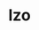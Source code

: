 ---
title: "lzo"
layout: cache
categories: [package, v0.18.1]
meta: {"versions": ["2.10"], "compilers": ["gcc@=7.3.1", "gcc@=7.5.0"], "oss": ["amzn2", "ubuntu18.04"], "platforms": ["linux"], "targets": ["aarch64", "graviton2", "x86_64", "x86_64_v3", "x86_64_v4"], "stacks": ["aws-isc", "aws-isc-aarch64", "data-vis-sdk", "e4s", "radiuss", "root"], "num_specs": 5, "num_specs_by_stack": {"root": 5, "e4s": 1, "data-vis-sdk": 1, "radiuss": 1, "aws-isc": 2, "aws-isc-aarch64": 2}}
spec_details: [{"hash": "ownfd6ngqsmqswrjkxiuqidz6qlj5u46", "compiler": "gcc@=7.5.0", "versions": ["2.10"], "os": "ubuntu18.04", "platform": "linux", "target": "x86_64", "variants": ["libs=shared,static"], "stacks": ["root", "e4s", "data-vis-sdk", "radiuss"], "size": "-", "tarball": "https://binaries.spack.io/releases/v0.18.1/build_cache/linux-ubuntu18.04-x86_64/gcc-7.5.0/lzo-2.10/linux-ubuntu18.04-x86_64-gcc-7.5.0-lzo-2.10-ownfd6ngqsmqswrjkxiuqidz6qlj5u46.spack"}, {"hash": "pl27gjxg3mxdfau5x6ebcmdrfgv53hn7", "compiler": "gcc@=7.3.1", "versions": ["2.10"], "os": "amzn2", "platform": "linux", "target": "x86_64_v3", "variants": ["libs=shared,static"], "stacks": ["aws-isc", "root"], "size": "-", "tarball": "https://binaries.spack.io/releases/v0.18.1/build_cache/linux-amzn2-x86_64_v3/gcc-7.3.1/lzo-2.10/linux-amzn2-x86_64_v3-gcc-7.3.1-lzo-2.10-pl27gjxg3mxdfau5x6ebcmdrfgv53hn7.spack"}, {"hash": "6tfvsbme3diwh7yejgyypyb27gqobvi3", "compiler": "gcc@=7.3.1", "versions": ["2.10"], "os": "amzn2", "platform": "linux", "target": "graviton2", "variants": ["libs=shared,static"], "stacks": ["root", "aws-isc-aarch64"], "size": "-", "tarball": "https://binaries.spack.io/releases/v0.18.1/build_cache/linux-amzn2-graviton2/gcc-7.3.1/lzo-2.10/linux-amzn2-graviton2-gcc-7.3.1-lzo-2.10-6tfvsbme3diwh7yejgyypyb27gqobvi3.spack"}, {"hash": "sv6lr67h5dirscs5g5ky5smq5o3hul2u", "compiler": "gcc@=7.3.1", "versions": ["2.10"], "os": "amzn2", "platform": "linux", "target": "x86_64_v4", "variants": ["libs=shared,static"], "stacks": ["aws-isc", "root"], "size": "-", "tarball": "https://binaries.spack.io/releases/v0.18.1/build_cache/linux-amzn2-x86_64_v4/gcc-7.3.1/lzo-2.10/linux-amzn2-x86_64_v4-gcc-7.3.1-lzo-2.10-sv6lr67h5dirscs5g5ky5smq5o3hul2u.spack"}, {"hash": "tmdvxkwqf6wgdeacs3vxoi45r23b5qfc", "compiler": "gcc@=7.3.1", "versions": ["2.10"], "os": "amzn2", "platform": "linux", "target": "aarch64", "variants": ["libs=shared,static"], "stacks": ["root", "aws-isc-aarch64"], "size": "-", "tarball": "https://binaries.spack.io/releases/v0.18.1/build_cache/linux-amzn2-aarch64/gcc-7.3.1/lzo-2.10/linux-amzn2-aarch64-gcc-7.3.1-lzo-2.10-tmdvxkwqf6wgdeacs3vxoi45r23b5qfc.spack"}]
---